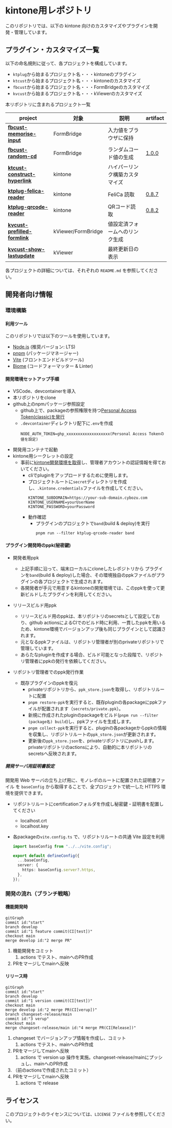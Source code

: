 # kintone用レポジトリ

このリポジトリでは、以下の kintone 向けのカスタマイズやプラグインを開発・管理しています。

## プラグイン・カスタマイズ一覧

以下の命名規則に従って、各プロジェクトを構成しています。
- `ktplug`から始まるプロジェクト名・・・kintoneのプラグイン
- `ktcust`から始まるプロジェクト名・・・kintoneのカスタマイズ
- `fbcust`から始まるプロジェクト名・・・FormBridgeのカスタマイズ
- `kvcust`から始まるプロジェクト名・・・kViewerのカスタマイズ

本リポジトリに含まれるプロジェクト一覧

| project                                                                   | 対象          | 説明                       |artifact|
| ------------------------------------------------------------------------- | ----------- | ------------------------ |----|
| [**fbcust-memorise-input**](https://github.com/ogrtk/best-kintone-plugins/tree/main/packages/fbcust-memorise-input)                       | FormBridge | 入力値をブラウザに保持         |
| [**fbcust-random-cd**](https://github.com/ogrtk/best-kintone-plugins/tree/main/packages/fbcust-random-cd)                       | FormBridge | ランダムコード値の生成         | [1.0.0](https://github.com/ogrtk/best-kintone-plugins/releases/tag/%40ogrtk%2Ffbcust-random-cd%401.0.0)
| [**ktcust-construct-hyperlink**](https://github.com/ogrtk/best-kintone-plugins/tree/main/packages/ktcust-construct-hyperlink) | kintone  | ハイパーリンク構築カスタマイズ |
| [**ktplug-felica-reader**](https://github.com/ogrtk/best-kintone-plugins/tree/main/packages/ktplug--felica-reader) | kintone  | FeliCa 読取 | [0.8.7](https://github.com/ogrtk/best-kintone-plugins/releases/tag/%40ogrtk%2Fktplug-felica-reader%400.8.7)
| [**ktplug-qrcode-reader**](https://github.com/ogrtk/best-kintone-plugins/tree/main/packages/ktplug-qrcode-reader)               | kintone  | QRコード読取          |[0.8.2](https://github.com/ogrtk/best-kintone-plugins/releases/tag/%40ogrtk%2Fktplug-qrcode-reader%400.8.2)
| [**kvcust-prefilled-formlink**](https://github.com/ogrtk/best-kintone-plugins/tree/main/packages/kvcust-prefilled-formlink)               | kViewer/FormBridge  | 値設定済フォームへのリンク生成          |
| [**kvcust-show-lastupdate**](https://github.com/ogrtk/best-kintone-plugins/tree/main/packages/kvcust-show-lastupdate)               | kViewer  | 最終更新日の表示          |

各プロジェクトの詳細については、それぞれの `README.md` を参照してください。

## 開発者向け情報

### 環境構築

#### 利用ツール

このリポジトリでは以下のツールを使用しています。

- [Node.js](https://nodejs.org/) (推奨バージョン: LTS)
- [pnpm](https://pnpm.io/) (パッケージマネージャー)
- [Vite](https://vitejs.dev/) (フロントエンドビルドツール)
- [Biome](https://biomejs.dev/) (コードフォーマッター & Linter)

#### 開発環境セットアップ手順

- VSCode、devcontainerを導入
- 本リポジトリをclone
- github上のnpmパッケージ参照設定
  - github上で、packageの参照権限を持つ[Personal Access Token(classic)を発行](https://docs.github.com/en/authentication/keeping-your-account-and-data-secure/managing-your-personal-access-tokens#creating-a-personal-access-token-classic)
  - `.devcontainer`ディレクトリ配下に`.env`を作成
    ```text
    NODE_AUTH_TOKEN=ghp_xxxxxxxxxxxxxxxxxxx(Personal Access Tokenの値を設定)
    ```
- 開発用コンテナで起動
- kintone用シークレットの設定
  - 事前に[kintone開発環境を取得](https://cybozu.dev/ja/kintone/developer-license/)し、管理者アカウントの認証情報を得ておいてください。
    - cliでpluginをアップロードするために使用します。
    - プロジェクトルートに`secret`ディレクトリを作成し、`.kintone.credentials`ファイルを作成してください。
      ```text
      KINTONE_SUBDOMAIN=https://your-sub-domain.cybozu.com
      KINTONE_USERNAME=yourUserName
      KINTONE_PASSWORD=yourPassword
      ```
    - 動作確認
      - プラグインのプロジェクトで`band`(build & deploy)を実行
        ```shell
        pnpm run --filter ktplug-qrcode-reader band
        ```

#### プラグイン開発時のppk(秘密鍵)

- 開発者用ppk
  - 上記手順に沿って、端末ローカルにcloneしたレポジトリから プラグインを`band`(build & deploy)した場合、その環境独自のppkファイルがプラグインの各プロジェクトで生成されます。
  - 各開発者が手元で用意するkintoneの開発環境では、このppkを使って更新ビルドしたプラグインを利用してください。

- リリースビルド用ppk
  - リリースビルド用のppkは、本リポジトリのsecretsとして設定しており、github actionsによるCIでのビルド時に利用、一貫したppkを用いるため、kintone環境でバージョンアップ後も同じプラグインとして認識されます。
  - 元となるppkファイルは、リポジトリ管理者が別のprivateリポジトリで管理しています。
  - あらたなpluginを作成する場合、ビルド可能となった段階で、リポジトリ管理者にppkの発行を依頼してください。

- リポジトリ管理者でのppk発行作業
  - 既存プラグインのppkを復元
    - privateリポジトリから、`ppk_store.json`を取得し、リポジトリルートに配置
    - `pnpm restore-ppk`を実行すると、既存pluginの各packageにppkファイルが配置されます（`secrets/private.ppk`）。
    - 新規に作成されたpluginのpackageをビルド(`pnpm run --filter (package名) build`)し、ppkファイルを生成します。
    - `pnpm collect-ppk`を実行すると、pluginの各packageからppkの情報を収集し、リポジトリルートの`ppk_store.json`が更新されます。
    - 更新後の`ppk_store.json`を、privateリポジトリにpushします。privateリポジトリのactionsにより、自動的に本リポジトリのsecretsへ反映されます。

##### 開発サーバ用証明書設定

開発用 Web サーバの立ち上げ用に、モノレポのルートに配置された証明書ファイル を `baseConfig` から取得することで、全プロジェクトで統一した HTTPS 環境を提供できます。

- リポジトリルートにcertificationフォルダを作成し秘密鍵・証明書を配置してください
  - localhost.crt
  - localhost.key
- 各packageの`vite.config.ts` で、リポジトリルートの共通 Vite 設定を利用

  ```ts
  import baseConfig from "../../vite.config";

  export default defineConfig({
    ...baseConfig,
    server: {
      https: baseConfig.server?.https,
    },
  });
  ```


### 開発の流れ（ブランチ戦略） 

#### 機能開発時

```mermaid
gitGraph
commit id:"start"
branch develop
commit id:"1 feature commit(CI[test])"
checkout main
merge develop id:"2 merge PR"
```

1. 機能開発をコミット
   1. actions でテスト、mainへのPR作成  
1. PRをマージしてmainへ反映

#### リリース時
```mermaid
gitGraph
commit id:"start"
branch develop
commit id:"1 version commit(CI[test])"
checkout main
merge develop id:"2 merge PR(CI[verup])"
branch changeset-release/main
commit id:"3 verup"
checkout main
merge changeset-release/main id:"4 merge PR(CI[Release])"
```

1. changeset でバージョンアップ情報を作成し、コミット
   1. actions でテスト、mainへのPR作成  
1. PRをマージしてmainへ反映
   1. actions で version up 操作を実施。changeset-release/mainにプッシュし、mainへのPR作成
1. （前のactionsで作成されたコミット）
1. PRをマージしてmainへ反映
   1. actions で release


## ライセンス

このプロジェクトのライセンスについては、`LICENSE` ファイルを参照してください。

